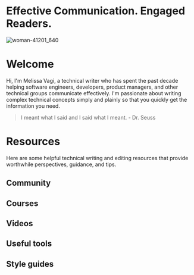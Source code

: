 # Effective Communication. Engaged Readers.

![woman-41201_640](https://user-images.githubusercontent.com/105296784/210022334-f40e6822-64cb-43da-b488-eb4972472286.png)

# Welcome

Hi, I'm Melissa Vagi, a technical writer who has spent the past decade helping software engineers, developers, product managers, and other technical groups communicate effectively. I'm passionate about writing complex technical concepts simply and plainly so that you quickly get the information you need.

> I meant what I said and I said what I meant. - Dr. Seuss

# Resources

Here are some helpful technical writing and editing resources that provide worthwhile perspectives, guidance, and tips.

## Community

## Courses

## Videos

## Useful tools

## Style guides
